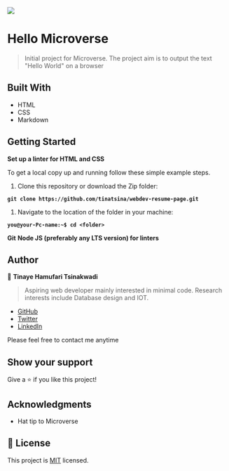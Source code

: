 ![](https://img.shields.io/badge/Microverse-blueviolet)

# Hello Microverse

> Initial project for Microverse. The project aim is to output the text "Hello World" on a browser

## Built With

- HTML
- CSS
- Markdown

## Getting Started

**Set up a linter for HTML and CSS**

To get a local copy up and running follow these simple example steps.

1. Clone this repository or download the Zip folder:

**``git clone https://github.com/tinatsina/webdev-resume-page.git``**

1. Navigate to the location of the folder in your machine:

**``you@your-Pc-name:~$ cd <folder>``**

**Git**
**Node JS (preferably any LTS version) for linters**

## Author

👤 **Tinaye Hamufari Tsinakwadi**

> Aspiring web developer mainly interested in minimal code. Research interests include Database design and IOT.

- [GitHub](https://github.com/githubhandle)
- [Twitter](https://twitter.com/twitterhandle)
- [LinkedIn](https://linkedin.com/in/linkedinhandle)

Please feel free to contact me anytime

## Show your support

Give a ⭐️ if you like this project!

## Acknowledgments

- Hat tip to Microverse

## 📝 License

This project is [MIT](./MIT.md) licensed.
